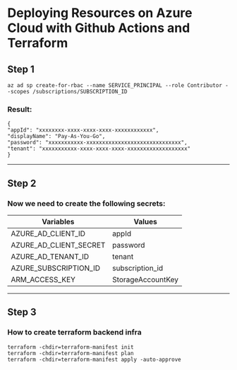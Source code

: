 # Deploying Resources on Azure Cloud with Github Actions and Terraform

## Step 1

```
az ad sp create-for-rbac --name SERVICE_PRINCIPAL --role Contributor --scopes /subscriptions/SUBSCRIPTION_ID
```

### Result:

```
{
"appId": "xxxxxxxx-xxxx-xxxx-xxxx-xxxxxxxxxxxx",
"displayName": "Pay-As-You-Go",
"password": "xxxxxxxxxxx-xxxxxxxxxxxxxxxxxxxxxxxxxxxxxx",
"tenant": "xxxxxxxxxxx-xxxx-xxxx-xxxx-xxxxxxxxxxxxxxxxxxx"
}

```
---

## Step 2

### Now we need to create the following secrets:

| Variables | Values|
|--------------------|-------|
|AZURE_AD_CLIENT_ID | appId |
|AZURE_AD_CLIENT_SECRET | password
|AZURE_AD_TENANT_ID | tenant |
|AZURE_SUBSCRIPTION_ID | subscription_id |
|ARM_ACCESS_KEY | StorageAccountKey |

---

## Step 3

### How to create terraform backend infra

```
terraform -chdir=terraform-manifest init
terraform -chdir=terraform-manifest plan
terraform -chdir=terraform-manifest apply -auto-approve
```
